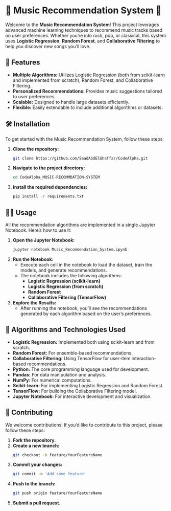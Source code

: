 # 🎵 Music Recommendation System 🎵

Welcome to the **Music Recommendation System**! This project leverages advanced machine learning techniques to recommend music tracks based on user preferences. Whether you’re into rock, pop, or classical, this system uses **Logistic Regression**, **Random Forest**, and **Collaborative Filtering** to help you discover new songs you’ll love.

## 🚀 Features

- **Multiple Algorithms:** Utilizes Logistic Regression (both from scikit-learn and implemented from scratch), Random Forest, and Collaborative Filtering.
- **Personalized Recommendations:** Provides music suggestions tailored to user preferences.
- **Scalable:** Designed to handle large datasets efficiently.
- **Flexible:** Easily extendable to include additional algorithms or datasets.

## 🛠️ Installation

To get started with the Music Recommendation System, follow these steps:

1. **Clone the repository:**
   ```bash
   git clone https://github.com/SaadAbdElGhaffar/CodeAlpha.git
   ```
2. **Navigate to the project directory:**
   ```bash
   cd CodeAlpha_MUSIC-RECOMMDATION-SYSTEM
   ```
3. **Install the required dependencies:**
   ```bash
   pip install -r requirements.txt
   ```

## 🧑‍💻 Usage

All the recommendation algorithms are implemented in a single Jupyter Notebook. Here’s how to use it:

1. **Open the Jupyter Notebook:**
   ```bash
   jupyter notebook Music_Recommendation_System.ipynb
   ```
2. **Run the Notebook:**
   - Execute each cell in the notebook to load the dataset, train the models, and generate recommendations.
   - The notebook includes the following algorithms:
     - **Logistic Regression (scikit-learn)**
     - **Logistic Regression (from scratch)**
     - **Random Forest**
     - **Collaborative Filtering (TensorFlow)**
3. **Explore the Results:**
   - After running the notebook, you’ll see the recommendations generated by each algorithm based on the user’s preferences.

## 🧠 Algorithms and Technologies Used

- **Logistic Regression:** Implemented both using scikit-learn and from scratch.
- **Random Forest:** For ensemble-based recommendations.
- **Collaborative Filtering:** Using TensorFlow for user-item interaction-based recommendations.
- **Python:** The core programming language used for development.
- **Pandas:** For data manipulation and analysis.
- **NumPy:** For numerical computations.
- **Scikit-learn:** For implementing Logistic Regression and Random Forest.
- **TensorFlow:** For building the Collaborative Filtering model.
- **Jupyter Notebook:** For interactive development and visualization.

## 🤝 Contributing

We welcome contributions! If you’d like to contribute to this project, please follow these steps:

1. **Fork the repository.**
2. **Create a new branch:**
   ```bash
   git checkout -b feature/YourFeatureName
   ```
3. **Commit your changes:**
   ```bash
   git commit -m 'Add some feature'
   ```
4. **Push to the branch:**
   ```bash
   git push origin feature/YourFeatureName
   ```
5. **Submit a pull request.**
